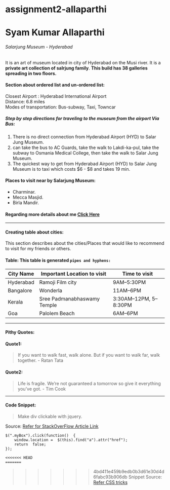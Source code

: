 # assignment2-allaparthi

# Syam Kumar Allaparthi

###### Salarjung Museum - Hyderabad

<p>

It is an art of museum located in city of Hyderabad on the Musi river. It is a **private art collection of salrjung family**. **This build has 38 galleries spreading in two floors.**

</p>

#### Section about ordered list and un-ordered list:

<p> Closest Airport : Hyderabad International Airport <br> 
Distance: 6.8 miles <br>
Modes of transportation: Bus-subway, Taxi, Towncar 

</p>

##### Step by step directions for traveling to the museum from the airport Via Bus:

1. There is no direct connection from Hyderabad Airport (HYD) to Salar Jung Museum.
2. can take the bus to AC Guards, take the walk to Lakdi-ka-pul, take the subway to Osmania Medical College, then take the walk to Salar Jung Museum.
3. The quickest way to get from Hyderabad Airport (HYD) to Salar Jung Museum is to taxi which costs $6 - $8 and takes 19 min. 


#### Places to visit near by Salarjung Museum:

 * Charminar.
 * Mecca Masjid.
 * Birla Mandir.

#### Regarding more details about me [Click Here](https://github.com/syamallaparthi/assignment2-allaparthi/blob/main/AboutMe.md)


***


#### Creating table about cities:
<p> This section describes about the cities/Places that would like to recommend to visit for my friends or others.</p>


#### Table: This table is generated `pipes and hyphens:`
| City Name   | Important Location to visit   | Time to visit     |
| ------------- | ------------- | -------- |
| Hyderabad         | Ramoji Film city        | 9AM–5:30PM  |
| Bangalore          | Wonderla     | 11AM–6PM  |
| Kerala | Sree Padmanabhaswamy Temple | 3:30AM–12PM, 5–8:30PM |
| Goa         |    Palolem Beach     | 6AM–6PM  |

***

#### Pithy Quotes: 

#### Quote1:

> If you want to walk fast, walk alone. But if you want to walk far, walk together. - Ratan Tata

#### Quote2:

> Life is fragile. We’re not guaranteed a tomorrow so give it everything you’ve got. - Tim Cook

***

#### Code Snippet: 

> Make div clickable with jquery.

Source: [Refer for StackOverFlow Article Link](https://stackoverflow.com/questions/5270599/make-div-clickable-with-jquery)

```
$(".myBox").click(function()  {
	window.location =  $(this).find("a").attr("href");
	return  false;
});

<<<<<<< HEAD
=======
```

>>>>>>> 4bd411e459b9edb0b3d61e30d4d6fabc93b906db
Snippet Source: [Refer CSS tricks](https://css-tricks.com/snippets/jquery/make-entire-div-clickable/)

